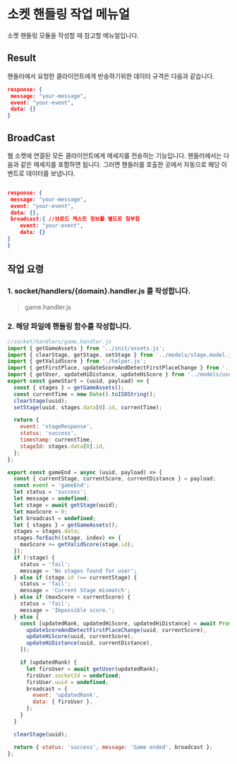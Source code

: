# 소켓 핸들링 작업 메뉴얼
소켓 핸들링 모듈을 작성할 때 참고할 메뉴얼입니다.

<!-- TOC -->
<!-- /TOC -->




## Result
핸들러에서 요청한 클라이언트에게 반송하기위한 데이터 규격은 다음과 같습니다.

```json
response: {
 message: "your-message",
 event: "your-event",
 data: {}
}
```

## BroadCast
웹 소켓에 연결된 모든 클라이언트에게 메세지를 전송하는 기능입니다.
핸들러에서는 다음과 같은 메세지를 포함하면 됩니다.
그러면 핸들러를 호출한 곳에서 자동으로 해당 이벤트로 데이터를 보냅니다.

```json

response: {
 message: "your-message",
 event: "your-event",
 data: {},
 broadcast:{ //브로드 캐스트 정보를 별도로 첨부함
    event: "your-event",
    data: {}
}
}

```



## 작업 요령

### 1. socket/handlers/{domain}.handler.js 를 작성합니다.

> game.handler.js

### 2. 해당 파일에 핸들링 함수를 작성합니다.

```js
//socket/handlers/game.handler.js
import { getGameAssets } from '../init/assets.js';
import { clearStage, getStage, setStage } from '../models/stage.model.js';
import { getValidScore } from './helper.js';
import { getFirstPlace, updateScoreAndDetectFirstPlaceChange } from '../models/scoreborad.model.js';
import { getUser, updateHiDistance, updateHiScore } from '../models/user.model.js';
export const gameStart = (uuid, payload) => {
  const { stages } = getGameAssets();
  const currentTime = new Date().toISOString();
  clearStage(uuid);
  setStage(uuid, stages.data[0].id, currentTime);

  return {
    event: 'stageResponse',
    status: 'success',
    timestamp: currentTime,
    stageId: stages.data[0].id,
  };
};

export const gameEnd = async (uuid, payload) => {
  const { currentStage, currentScore, currentDistance } = payload;
  const event = 'gameEnd';
  let status = 'success';
  let message = undefined;
  let stage = await getStage(uuid);
  let maxScore = 0;
  let broadcast = undefined;
  let { stages } = getGameAssets();
  stages = stages.data;
  stages.forEach((stage, index) => {
    maxScore += getValidScore(stage.id);
  });
  if (!stage) {
    status = 'fail';
    message = 'No stages found for user';
  } else if (stage.id !== currentStage) {
    status = 'fail';
    message = 'Current Stage mismatch';
  } else if (maxScore < currentScore) {
    status = 'fail';
    message = 'Impossible score.';
  } else {
    const [updatedRank, updatedHiScore, updatedHiDistance] = await Promise.all([
      updateScoreAndDetectFirstPlaceChange(uuid, currentScore),
      updateHiScore(uuid, currentScore),
      updateHiDistance(uuid, currentDistance),
    ]);

    if (updatedRank) {
      let firsUser = await getUser(updatedRank);
      firsUser.socketId = undefined;
      firsUser.uuid = undefined;
      broadcast = {
        event: 'updatedRank',
        data: { firsUser },
      };
    }
  }

  clearStage(uuid);

  return { status: 'success', message: 'Game ended', broadcast };
};

```


